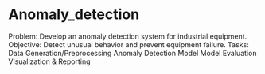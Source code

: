 # Anomaly_detection
Problem: Develop an anomaly detection system for industrial equipment. Objective: Detect unusual behavior and prevent equipment failure. Tasks: Data Generation/Preprocessing Anomaly Detection Model Model Evaluation Visualization &amp; Reporting
